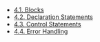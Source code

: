 <!-- This file is generated automatically by infrastructure scripts. Please don't edit by hand. -->

-   [4.1. Blocks](./01-blocks.md)
-   [4.2. Declaration Statements](./02-declaration-statements.md)
-   [4.3. Control Statements](./03-control-statements.md)
-   [4.4. Error Handling](./04-error-handling.md)
